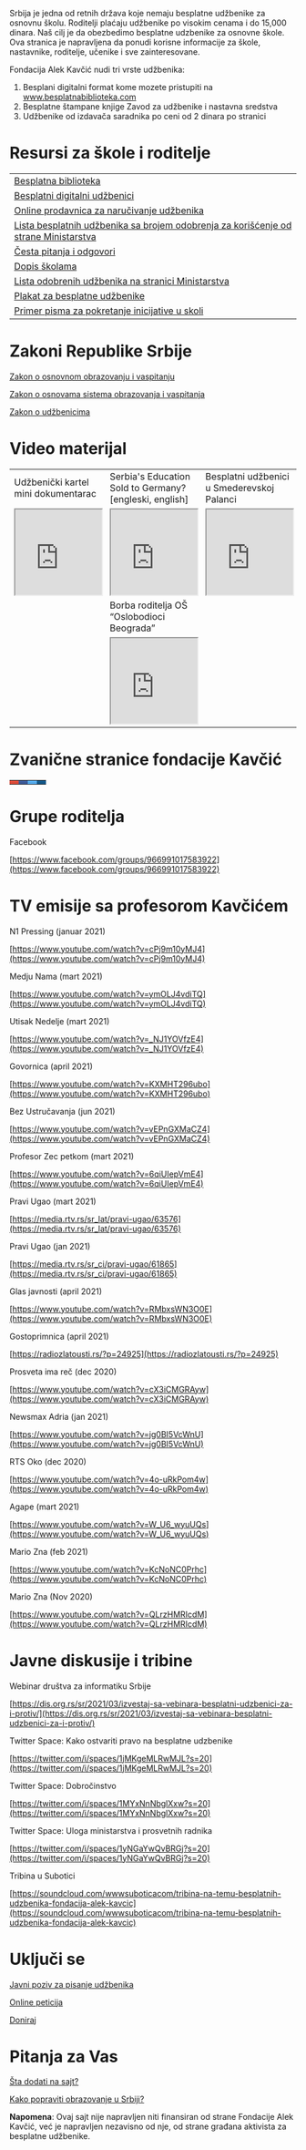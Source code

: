 Srbija je jedna od retnih država koje nemaju besplatne udžbenike za osnovnu školu. Roditelji plaćaju udžbenike po visokim cenama i do 15,000 dinara. Naš cilj je da obezbedimo besplatne udzbenike za osnovne škole. Ova stranica je napravljena da ponudi korisne informacije za škole, nastavnike, roditelje, učenike i sve zainteresovane. 

Fondacija Alek Kavčić nudi tri vrste udžbenika:

1. Besplani digitalni format kome mozete pristupiti na www.besplatnabiblioteka.com
2. Besplatne štampane knjige Zavod za udžbenike i nastavna sredstva
3. Udžbenike od izdavača saradnika po ceni od 2 dinara po stranici

# Resursi za škole i roditelje

<table id="table1">
  <tr><td>
     <a href="https://www.besplatnabiblioteka.com/">Besplatna biblioteka</a>
  </td></tr>
  <tr><td>
     <a href="https://www.digitalniudzbenik.com/">Besplatni digitalni udžbenici</a>
  </td></tr>
  <tr><td>
     <a href="https://naruci.fondacijaalekkavcic.org/">Online prodavnica za naručivanje udžbenika</a>
  </td></tr>
  <tr><td>
     <a href="https://www.besplatnabiblioteka.com/knjige/Spisak-udzbenika-Fondacija-Alek-Kavcic.pdf">Lista besplatnih udžbenika sa brojem odobrenja za korišćenje od strane Ministarstva</a>
  </td></tr>
  <tr><td>
     <a href="https://twitter.com/FondacijaAK/status/1364968116736950273/photo/1">Česta pitanja i odgovori</a>
  </td></tr>
  <tr><td>
     <a href="https://pbs.twimg.com/media/FHN-X3cWYAsW5nM?format=jpg&name=4096x4096">Dopis školama</a>
  </td></tr>
  <tr><td>
     <a href="https://mpn.gov.rs/prosveta/udzbenici/udzbenici-za-osnovnu-skolu/">Lista odobrenih udžbenika na stranici Ministarstva</a>
  </td></tr>
  <tr><td>
     <a href="https://twitter.com/FondacijaAK/status/1361888953763160069/photo/1">Plakat za besplatne udžbenike</a>
  </td></tr>
  <tr><td>
     <a href="https://twitter.com/FondacijaAK/status/1364014432968351746/photo/1">Primer pisma za pokretanje inicijative u skoli</a>
  </td></tr>
</table>

# Zakoni Republike Srbije

[Zakon o osnovnom obrazovanju i vaspitanju](https://twitter.com/UsraneMotke/status/1483376279630057473)

[Zakon o osnovama sistema obrazovanja i vaspitanja](https://twitter.com/AlekKavcic/status/1387242916989620226)

[Zakon o udžbenicima](https://twitter.com/AlekKavcic/status/1376593853118095362/photo/2)

# Video materijal

<table id="wrapper" cellpadding="0" cellspacing="0" border="0">
  <tr>
    <td style="width:33%;">Udžbenički kartel mini dokumentarac</td>
    <td style="width:33%;">Serbia's Education Sold to Germany? [engleski, english]</td>
    <td style="width:33%;">Besplatni udžbenici u Smederevskoj Palanci</td>
  </tr>
  <tr>
    <td style="width:33%;">
<iframe width="100%" src="https://www.youtube.com/embed/_GNXB22MS6M"></iframe>
    </td>
    <td style="width:33%;">
<iframe width="100%" src="https://www.youtube.com/embed/HrYOQ2AFMH0"></iframe>
    </td>
    <td style="width:33%;">
<iframe width="100%" src="https://www.youtube.com/embed/hQ_8pnr2WUg"></iframe>
    </td>
  </tr>
  <tr>
    <td style="width:33%;"></td>
    <td style="width:33%;">Borba roditelja OŠ “Oslobodioci Beograda”</td>
    <td style="width:33%;"></td>
  </tr>
  <tr>
    <td style="width:33%;">
    </td>
    <td style="width:33%;">
<iframe width="100%" src="https://www.youtube.com/embed/4Qp3hLnBllA"></iframe>
    </td>
    <td style="width:33%;">
    </td>
  </tr>
</table>

  
# Zvanične stranice fondacije Kavčić

<table id="wrapper" cellpadding="0" cellspacing="0" border="0">
  <tr>
    <td style="width:25%; background: #dd4b39;"><a href="https://fondacijaalekkavcic.org" class="fa fa-google" style="color: white;"></a></td>
    <td style="width:25%; background: #3B5998;"><a href="https://www.facebook.com/fondacijaalekkavcic" style=" color: white;" class="fa fa-facebook"></a></td>
    <td style="width:25%; background: #55ACEE;"><a href="https://twitter.com/FondacijaAK" style=" color: white;" class="fa fa-twitter"></a></td>
    <td style="width:25%; background: #125688;"><a href="https://www.instagram.com/fondacijaalekkavcic/" style=" color: white;" class="fa fa-instagram"></a></td>
  </tr>
</table>

# Grupe roditelja

Facebook

[https://www.facebook.com/groups/966991017583922](https://www.facebook.com/groups/966991017583922)

  
# TV emisije sa profesorom Kavčićem 

N1 Pressing (januar 2021)

[https://www.youtube.com/watch?v=cPj9m10yMJ4](https://www.youtube.com/watch?v=cPj9m10yMJ4)

Medju Nama (mart 2021)

[https://www.youtube.com/watch?v=ymOLJ4vdiTQ](https://www.youtube.com/watch?v=ymOLJ4vdiTQ)

Utisak Nedelje (mart 2021)

[https://www.youtube.com/watch?v=_NJ1YOVfzE4](https://www.youtube.com/watch?v=_NJ1YOVfzE4)

Govornica (april 2021)

[https://www.youtube.com/watch?v=KXMHT296ubo](https://www.youtube.com/watch?v=KXMHT296ubo)

Bez Ustručavanja (jun 2021)

[https://www.youtube.com/watch?v=vEPnGXMaCZ4](https://www.youtube.com/watch?v=vEPnGXMaCZ4)

Profesor Zec petkom (mart 2021)

[https://www.youtube.com/watch?v=6qiUIepVmE4](https://www.youtube.com/watch?v=6qiUIepVmE4)

Pravi Ugao (mart 2021)

[https://media.rtv.rs/sr_lat/pravi-ugao/63576](https://media.rtv.rs/sr_lat/pravi-ugao/63576)

Pravi Ugao (jan 2021)

[https://media.rtv.rs/sr_ci/pravi-ugao/61865](https://media.rtv.rs/sr_ci/pravi-ugao/61865)

Glas javnosti (april 2021)

[https://www.youtube.com/watch?v=RMbxsWN3O0E](https://www.youtube.com/watch?v=RMbxsWN3O0E)

Gostoprimnica (april 2021)

[https://radiozlatousti.rs/?p=24925](https://radiozlatousti.rs/?p=24925)

Prosveta ima reč (dec 2020)

[https://www.youtube.com/watch?v=cX3iCMGRAyw](https://www.youtube.com/watch?v=cX3iCMGRAyw)

Newsmax Adria (jan 2021)

[https://www.youtube.com/watch?v=jg0BI5VcWnU](https://www.youtube.com/watch?v=jg0BI5VcWnU)

RTS Oko (dec 2020)

[https://www.youtube.com/watch?v=4o-uRkPom4w](https://www.youtube.com/watch?v=4o-uRkPom4w)

Agape (mart 2021)

[https://www.youtube.com/watch?v=W_U6_wyuUQs](https://www.youtube.com/watch?v=W_U6_wyuUQs)

Mario Zna (feb 2021)

[https://www.youtube.com/watch?v=KcNoNC0Prhc](https://www.youtube.com/watch?v=KcNoNC0Prhc)

Mario Zna (Nov 2020)

[https://www.youtube.com/watch?v=QLrzHMRIcdM](https://www.youtube.com/watch?v=QLrzHMRIcdM)

 
# Javne diskusije i tribine


Webinar društva za informatiku Srbije

[https://dis.org.rs/sr/2021/03/izvestaj-sa-vebinara-besplatni-udzbenici-za-i-protiv/](https://dis.org.rs/sr/2021/03/izvestaj-sa-vebinara-besplatni-udzbenici-za-i-protiv/)

Twitter Space: Kako ostvariti pravo na besplatne udzbenike

[https://twitter.com/i/spaces/1jMKgeMLRwMJL?s=20](https://twitter.com/i/spaces/1jMKgeMLRwMJL?s=20)

Twitter Space: Dobročinstvo

[https://twitter.com/i/spaces/1MYxNnNbglXxw?s=20](https://twitter.com/i/spaces/1MYxNnNbglXxw?s=20)

Twitter Space: Uloga ministarstva i prosvetnih radnika

[https://twitter.com/i/spaces/1yNGaYwQvBRGj?s=20](https://twitter.com/i/spaces/1yNGaYwQvBRGj?s=20)

Tribina u Subotici

[https://soundcloud.com/wwwsuboticacom/tribina-na-temu-besplatnih-udzbenika-fondacija-alek-kavcic](https://soundcloud.com/wwwsuboticacom/tribina-na-temu-besplatnih-udzbenika-fondacija-alek-kavcic)
  

# Uključi se


[Javni poziv za pisanje udžbenika](https://pbs.twimg.com/media/Ebsdc-MXQAATs50?format=jpg&name=4096x4096)

[Online peticija](https://www.ipetitions.com/petition/besplatniudzbenici)

[Doniraj](https://fondacijaalekkavcic.org/doniraj/)

  
# Pitanja za Vas


[Šta dodati na sajt?](https://forms.gle/RP6WoG53Ys4sxmNZ8)
    
[Kako popraviti obrazovanje u Srbiji?](https://forms.gle/D7QpDCbfCewGhxM98)


**Napomena**: Ovaj sajt nije napravljen niti finansiran od strane Fondacije Alek Kavčić, već je napravljen nezavisno od nje, od strane građana aktivista za besplatne udžbenike.
